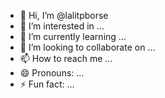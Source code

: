 - 👋 Hi, I’m @lalitpborse
- 👀 I’m interested in ...
- 🌱 I’m currently learning ...
- 💞️ I’m looking to collaborate on ...
- 📫 How to reach me ...
- 😄 Pronouns: ...
- ⚡ Fun fact: ...

<!---
lalitpborse/lalitpborse is a ✨ special ✨ repository because its `README.md` (this file) appears on your GitHub profile.
You can click the Preview link to take a look at your changes.
--->
